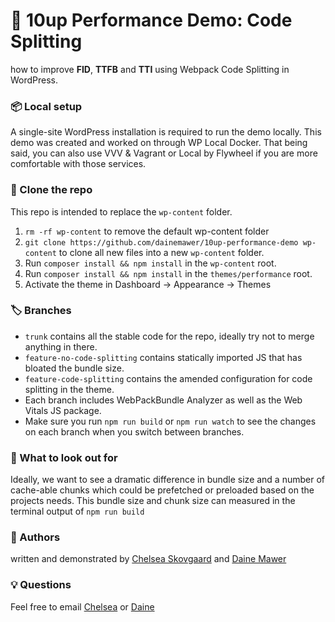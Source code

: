 # 🧨 10up Performance Demo: Code Splitting
how to improve **FID**, **TTFB** and **TTI** using Webpack Code Splitting in WordPress.

### 📦 Local setup
A single-site WordPress installation is required to run the demo locally. This demo was created and worked on through WP Local Docker. That being said, you can also use VVV & Vagrant or Local by Flywheel if you are more comfortable with those services.
### 💎 Clone the repo
This repo is intended to replace the `wp-content` folder.
1. `rm -rf wp-content` to remove the default wp-content folder
2. `git clone https://github.com/dainemawer/10up-performance-demo wp-content` to clone all new files into a new `wp-content` folder.
3. Run `composer install && npm install` in the `wp-content` root.
4. Run `composer install && npm install` in the `themes/performance` root.
5. Activate the theme in Dashboard -> Appearance -> Themes
### 🏷 Branches
- `trunk` contains all the stable code for the repo, ideally try not to merge anything in there.
- `feature-no-code-splitting` contains statically imported JS that has bloated the bundle size.
- `feature-code-splitting` contains the amended configuration for code splitting in the theme.
- Each branch includes WebPackBundle Analyzer as well as the Web Vitals JS package.
- Make sure you run `npm run build` or `npm run watch` to see the changes on each branch when you switch between branches.

### 🧰 What to look out for
Ideally, we want to see a dramatic difference in bundle size and a number of cache-able chunks which could be prefetched or preloaded
based on the projects needs. This bundle size and chunk size can measured in the terminal output of `npm run build`
### 📇 Authors
written and demonstrated by [Chelsea Skovgaard](https://github.com/chelseaskovgaard) and [Daine Mawer](https://github.com/dainemawer)

### 💡 Questions
Feel free to email [Chelsea](mailto:chelsea.skovgaard@10up.com) or [Daine](mailto:daine.mawer@10up.com)

